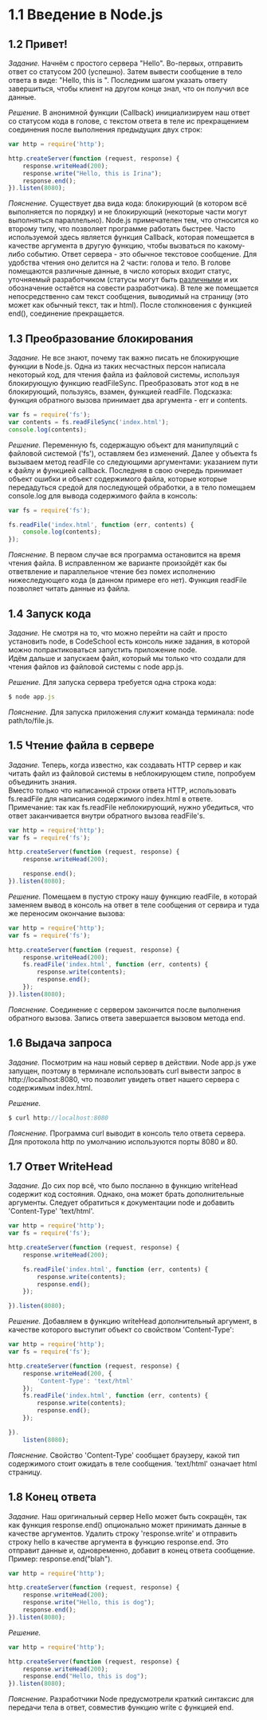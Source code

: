 # 1.1 Введение в Node.js

## 1.2 Привет!

_Задание._
Начнём с простого сервера "Hello". Во-первых, отправить ответ со статусом 200 (успешно). Затем вывести сообщение в тело ответа в виде: "Hello, this is <your name here>". Последним шагом указать ответу завершиться, чтобы клиент на другом конце знал, что он получил все данные.

_Решение._
В анонимной функции (Callback) инициализируем наш ответ со статусом кода в голове, с текстом ответа в теле ис прекращением соединения после выполнения предыдущих двух строк:
```javascript
var http = require('http');

http.createServer(function (request, response) {
    response.writeHead(200);
    response.write("Hello, this is Irina");
    response.end();
}).listen(8080);
```

_Пояснение._
Существует два вида кода: блокирующий (в котором всё выполняется по порядку) и не блокирующий (некоторые части могут выполняться параллельно). Node.js примечателен тем, что относится ко второму типу, что позволяет программе работать быстрее. Часто используемой здесь является функция Callback, которая помещается в качестве аргумента в другую функцию, чтобы вызваться по какому-либо событию. Ответ сервера - это обычное текстовое сообщение. Для удобства чтения оно делится на 2 части: голова и тело. В голове помещаются различные данные, в число которых входит статус, уточняемый разработчиком (статусы могут быть [различными](http://ru.wikipedia.org/wiki/%D0%A1%D0%BF%D0%B8%D1%81%D0%BE%D0%BA_%D0%BA%D0%BE%D0%B4%D0%BE%D0%B2_%D1%81%D0%BE%D1%81%D1%82%D0%BE%D1%8F%D0%BD%D0%B8%D1%8F_HTTP) и их обозначение остаётся на совести разработчика). В теле же помещается непосредственно сам текст сообщения, выводимый на страницу (это может как обычный текст, так и html). После столкновения с функцией end(), соединение прекращается.

## 1.3 Преобразование блокирования

_Задание._
Не все знают, почему так важно писать не блокирующие функции в Node.js. Одна из таких несчастных персон написала некоторый код, для чтения файла из файловой системы, используя блокирующую функцию readFileSync. Преобразовать этот код в не блокирующий, пользуясь, взамен, функцией readFile.
Подсказка: функция обратного вызова принимает два аргумента - err и contents.
```javascript
var fs = require('fs');
var contents = fs.readFileSync('index.html');
console.log(contents);
```

_Решение._
Переменную fs, содержащую объект для манипуляций с файловой системой ('fs'), оставляем без изменений. Далее у объекта fs вызываем метод readFile со следующими аргументами: указанием пути к файлу и функцией callback. Последняя в свою очередь принимает объект ошибки и объект содержимого файла, которые которые передадуться средой для последующей обработки, а в тело помещаем console.log для вывода содержимого файла в консоль:
```javascript
var fs = require('fs');

fs.readFile('index.html', function (err, contents) {
    console.log(contents);
});
```

_Пояснение._
В первом случае вся программа остановится на время чтения файла. В исправленном же варианте произойдёт как бы ответвление и параллельное чтение без помех исполнению нижеследующего кода (в данном примере его нет). Функция readFile позволяет читать данные из файла.

## 1.4 Запуск кода

_Задание._
Не смотря на то, что можно перейти на сайт и просто установить node, в CodeSchool есть консоль ниже задания, в которой можно попрактиковаться запустить приложение node.  
Идём дальше и запускаем файл, который мы только что создали для чтения файлов из файловой системы с node app.js.

_Решение._
Для запуска сервера требуется одна строка кода:
```javascript
$ node app.js
```

_Пояснение._
Для запуска приложения служит команда терминала: node path/to/file.js.

## 1.5 Чтение файла в сервере

_Задание._
Теперь, когда известно, как создавать HTTP сервер и как читать файл из файловой системы в неблокирующем стиле, попробуем объединить знания.    
Вместо только что написанной строки ответа HTTP, использовать fs.readFile для написания содержимого index.html в ответе.   
Примечание: так как fs.readFile неблокирующий, нужно убедиться, что ответ заканчивается внутри обратного вызова readFile's.
```javascript
var http = require('http');
var fs = require('fs');

http.createServer(function (request, response) {
    response.writeHead(200);

    response.end();
}).listen(8080);
```

_Решение._
Помещаем в пустую строку нашу функцию readFile, в которай заменяем вывод в консоль на ответ в теле сообщения от сервира и туда же переносим окончание вызова:
```javascript
var http = require('http');
var fs = require('fs');

http.createServer(function (request, response) {
    response.writeHead(200);
    fs.readFile('index.html', function (err, contents) {
        response.write(contents);
        response.end();
    });
}).listen(8080);
```

_Пояснение._
Соединение с сервером закончится после выполнения обратного вызова. Запись ответа завершается вызовом метода end.

## 1.6 Выдача запроса

_Задание._
Посмотрим на наш новый сервер в действии. Node app.js уже запущен, поэтому в терминале использовать curl вывести запрос в http://localhost:8080, что позволит увидеть ответ нашего сервера  с содержимым index.html.

_Решение._
```javascript
$ curl http:­//localhos­t:8080
```

_Пояснение._
Программа curl выводит в консоль тело ответа сервера. Для протокола http по умолчанию используются порты 8080 и 80.

## 1.7 Ответ WriteHead

_Задание._
До сих пор всё, что было посланно в функцию writeHead содержит код состояния. Однако, она может брать дополнительные аргументы. Следует обратиться к документации node и добавить 'Content-Type'  'text/html'.
```javascript
var http = require('http');
var fs = require('fs');

http.createServer(function (request, response) {
    response.writeHead(200);

    fs.readFile('index.html', function (err, contents) {
        response.write(contents);
        response.end();
    });

}).listen(8080);
```

_Решение._
Добавляем в функцию writeHead дополнительный аргумент, в качестве которого выступит объект со свойством 'Content-Type': 
```javascript
var http = require('http');
var fs = require('fs');

http.createServer(function (request, response) {
    response.writeHead(200, {
        'Content-Type': 'text/html'
    });
    fs.readFile('index.html', function (err, contents) {
        response.write(contents);
        response.end();
    });

}).
    listen(8080);
```

_Пояснение._
Свойство 'Content-Type' сообщает браузеру, какой тип содержимого стоит ожидать в теле сообщения. 'text/html' означает html страницу.

## 1.8 Конец ответа

_Задание._
Наш оригинальный сервер Hello может быть сокращён, так как функция response.end() опционально может принимать данные в качестве аргументов. Удалить строку 'response.write' и отправить строку hello в качестве аргумента в функцию response.end. Это отправит данные и, одновременно, добавит в конец ответа сообщение. 
Пример: response.end("blah").
```javascript
var http = require('http');

http.createServer(function (request, response) {
    response.writeHead(200);
    response.write("Hello, this is dog");
    response.end();
}).listen(8080);
```

_Решение._
```javascript
var http = require('http');

http.createServer(function (request, response) {
    response.writeHead(200);
    response.end("Hello, this is dog");
}).listen(8080);
```

_Пояснение._
Разработчики Node предусмотрели краткий синтаксис для передачи тела в ответ, совместив функцию write с функцией end.